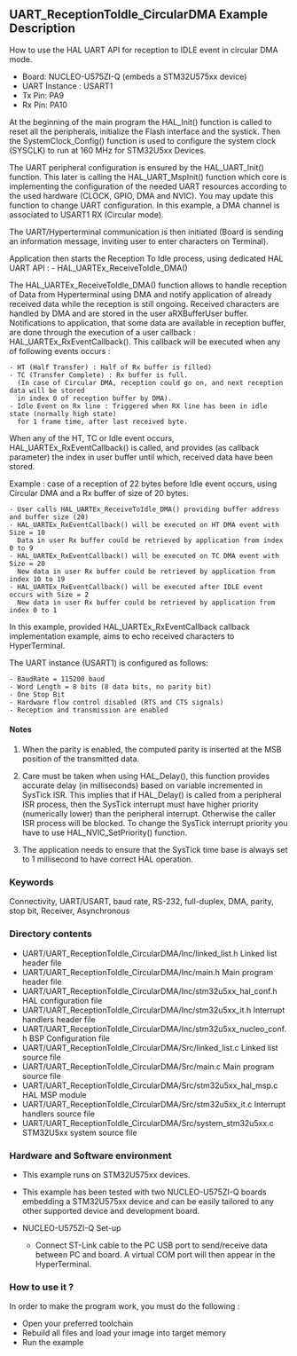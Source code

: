 ## <b>UART_ReceptionToIdle_CircularDMA Example Description</b>

How to use the HAL UART API for reception to IDLE event in circular DMA mode.

   - Board: NUCLEO-U575ZI-Q (embeds a STM32U575xx device)
   - UART Instance : USART1
   - Tx Pin: PA9
   - Rx Pin: PA10

At the beginning of the main program the HAL_Init() function is called to reset
all the peripherals, initialize the Flash interface and the systick.
Then the SystemClock_Config() function is used to configure the system clock (SYSCLK) to run at 160 MHz for STM32U5xx Devices.

The UART peripheral configuration is ensured by the HAL_UART_Init() function.
This later is calling the HAL_UART_MspInit() function which core is implementing
the configuration of the needed UART resources according to the used hardware (CLOCK,
GPIO, DMA and NVIC). You may update this function to change UART configuration.
In this example, a DMA channel is associated to USART1 RX (Circular mode).

The UART/Hyperterminal communication is then initiated (Board is sending an information message,
inviting user to enter characters on Terminal).

Application then starts the Reception To Idle process, using dedicated HAL UART API :
    - HAL_UARTEx_ReceiveToIdle_DMA()

The HAL_UARTEx_ReceiveToIdle_DMA() function allows to handle reception of Data from Hyperterminal
using DMA and notify application of already received data while the reception is still ongoing.
Received characters are handled by DMA and are stored in the user aRXBufferUser buffer.
Notifications to application, that some data are available in reception buffer, are done
through the execution of a user callback : HAL_UARTEx_RxEventCallback().
This callback will be executed when any of following events occurs :

    - HT (Half Transfer) : Half of Rx buffer is filled)
    - TC (Transfer Complete) : Rx buffer is full.
      (In case of Circular DMA, reception could go on, and next reception data will be stored
      in index 0 of reception buffer by DMA).
    - Idle Event on Rx line : Triggered when RX line has been in idle state (normally high state)
      for 1 frame time, after last received byte.

When any of the HT, TC or Idle event occurs, HAL_UARTEx_RxEventCallback() is called,
and provides (as callback parameter) the index in user buffer until which, received data have been stored.

Example : case of a reception of 22 bytes before Idle event occurs, using Circular DMA and a Rx buffer
of size of 20 bytes.

    - User calls HAL_UARTEx_ReceiveToIdle_DMA() providing buffer address and buffer size (20)
    - HAL_UARTEx_RxEventCallback() will be executed on HT DMA event with Size = 10
      Data in user Rx buffer could be retrieved by application from index 0 to 9
    - HAL_UARTEx_RxEventCallback() will be executed on TC DMA event with Size = 20
      New data in user Rx buffer could be retrieved by application from index 10 to 19
    - HAL_UARTEx_RxEventCallback() will be executed after IDLE event occurs with Size = 2
      New data in user Rx buffer could be retrieved by application from index 0 to 1

In this example, provided HAL_UARTEx_RxEventCallback callback implementation example, aims to
echo received characters to HyperTerminal.

The UART instance (USART1) is configured as follows:

    - BaudRate = 115200 baud
    - Word Length = 8 bits (8 data bits, no parity bit)
    - One Stop Bit
    - Hardware flow control disabled (RTS and CTS signals)
    - Reception and transmission are enabled

#### <b>Notes</b>

 1. When the parity is enabled, the computed parity is inserted at the MSB
position of the transmitted data.

 2. Care must be taken when using HAL_Delay(), this function provides accurate delay (in milliseconds)
      based on variable incremented in SysTick ISR. This implies that if HAL_Delay() is called from
      a peripheral ISR process, then the SysTick interrupt must have higher priority (numerically lower)
      than the peripheral interrupt. Otherwise the caller ISR process will be blocked.
      To change the SysTick interrupt priority you have to use HAL_NVIC_SetPriority() function.

 3. The application needs to ensure that the SysTick time base is always set to 1 millisecond
    to have correct HAL operation.

### <b>Keywords</b>

Connectivity, UART/USART, baud rate, RS-232, full-duplex, DMA, parity, stop bit, Receiver, Asynchronous

### <b>Directory contents</b>

  - UART/UART_ReceptionToIdle_CircularDMA/Inc/linked_list.h           Linked list header file
  - UART/UART_ReceptionToIdle_CircularDMA/Inc/main.h                  Main program header file
  - UART/UART_ReceptionToIdle_CircularDMA/Inc/stm32u5xx_hal_conf.h    HAL configuration file
  - UART/UART_ReceptionToIdle_CircularDMA/Inc/stm32u5xx_it.h          Interrupt handlers header file
  - UART/UART_ReceptionToIdle_CircularDMA/Inc/stm32u5xx_nucleo_conf.h BSP Configuration file
  - UART/UART_ReceptionToIdle_CircularDMA/Src/linked_list.c           Linked list source file
  - UART/UART_ReceptionToIdle_CircularDMA/Src/main.c                  Main program source file
  - UART/UART_ReceptionToIdle_CircularDMA/Src/stm32u5xx_hal_msp.c     HAL MSP module
  - UART/UART_ReceptionToIdle_CircularDMA/Src/stm32u5xx_it.c          Interrupt handlers source file
  - UART/UART_ReceptionToIdle_CircularDMA/Src/system_stm32u5xx.c      STM32U5xx system source file

### <b>Hardware and Software environment</b>

  - This example runs on STM32U575xx devices.
  - This example has been tested with two NUCLEO-U575ZI-Q boards embedding
    a STM32U575xx device and can be easily tailored to any other supported device
    and development board.

  - NUCLEO-U575ZI-Q Set-up
  
     - Connect ST-Link cable to the PC USB port to send/receive data between PC and board.
       A virtual COM port will then appear in the HyperTerminal.

### <b>How to use it ?</b>

In order to make the program work, you must do the following :

 - Open your preferred toolchain
 - Rebuild all files and load your image into target memory
 - Run the example

